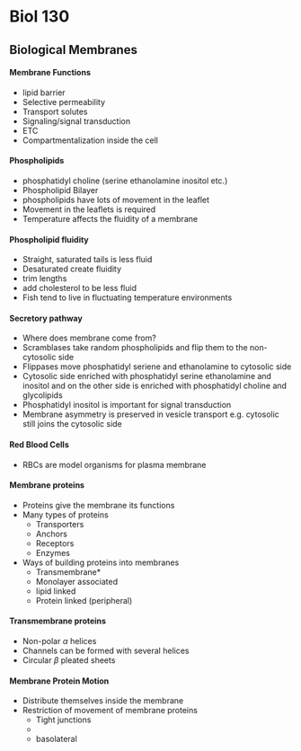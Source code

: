 # Biol 130

## Biological Membranes
#### Membrane Functions
  * lipid barrier
  * Selective permeability
  * Transport solutes
  * Signaling/signal transduction
  * ETC
  * Compartmentalization inside the cell

#### Phospholipids
  * phosphatidyl choline (serine ethanolamine inositol etc.)
  * Phospholipid Bilayer
  * phospholipids have lots of movement in the leaflet
  * Movement in the leaflets is required
  * Temperature affects the fluidity of a membrane

#### Phospholipid fluidity
  * Straight, saturated tails is less fluid
  * Desaturated create fluidity
  * trim lengths
  * add cholesterol to be less fluid
  * Fish tend to live in fluctuating temperature environments

#### Secretory pathway
  * Where does membrane come from?
  * Scramblases take random phospholipids and flip them to the non-cytosolic side
  * Flippases move phosphatidyl seriene and ethanolamine to cytosolic side
  * Cytosolic side enriched with phosphatidyl serine ethanolamine and inositol and on the other side is enriched with phosphatidyl choline and glycolipids
  * Phosphatidyl inositol is important for signal transduction
  * Membrane asymmetry is preserved in vesicle transport e.g. cytosolic still joins the cytosolic side

#### Red Blood Cells
  * RBCs are model organisms for plasma membrane

#### Membrane proteins
  * Proteins give the membrane its functions
  * Many types of proteins
    * Transporters
    * Anchors
    * Receptors
    * Enzymes
  * Ways of building proteins into membranes
    * Transmembrane*
    * Monolayer associated
    * lipid linked
    * Protein linked (peripheral)

#### Transmembrane proteins
  * Non-polar $\alpha$ helices
  * Channels can be formed with several helices
  * Circular $\beta$ pleated sheets

#### Membrane Protein Motion
  * Distribute themselves inside the membrane
  * Restriction of movement of membrane proteins
    * Tight junctions
    * 
    * basolateral
